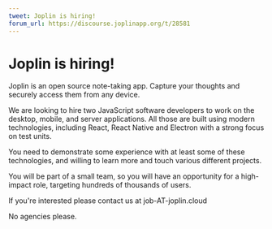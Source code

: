```yaml
---
tweet: Joplin is hiring!
forum_url: https://discourse.joplinapp.org/t/28581
---
```


# Joplin is hiring!

Joplin is an open source note-taking app. Capture your thoughts and securely access them from any device.

We are looking to hire two JavaScript software developers to work on the desktop, mobile, and server applications. All those are built using modern technologies, including React, React Native and Electron with a strong focus on test units.

You need to demonstrate some experience with at least some of these technologies, and willing to learn more and touch various different projects.

You will be part of a small team, so you will have an opportunity for a high-impact role, targeting hundreds of thousands of users.

If you're interested please contact us at job-AT-joplin.cloud

No agencies please.